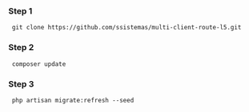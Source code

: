 ### Step 1

```
 git clone https://github.com/ssistemas/multi-client-route-l5.git
```

### Step 2

```
 composer update
```

### Step 3

```
 php artisan migrate:refresh --seed
```
